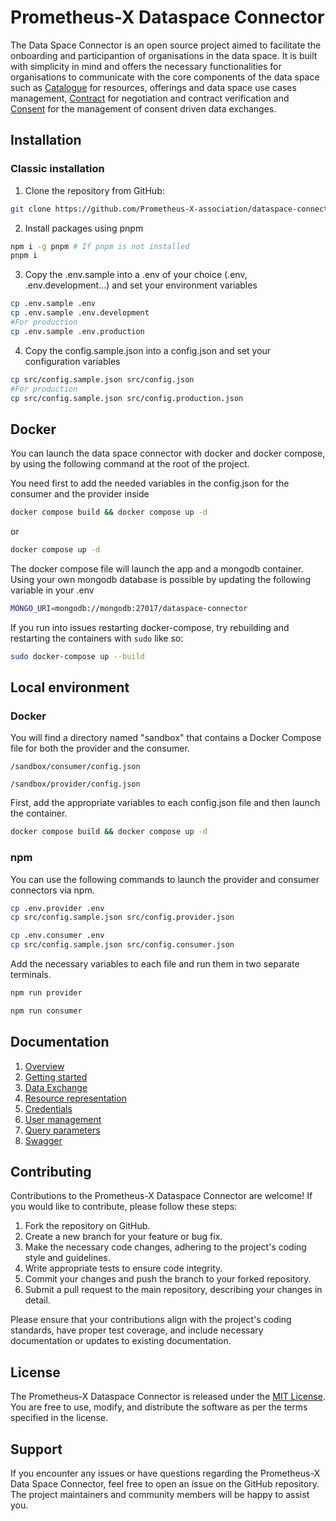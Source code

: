 # Prometheus-X Dataspace Connector

The Data Space Connector is an open source project aimed to facilitate the onboarding and participantion of organisations in the data space. It is built with simplicity in mind and offers the necessary functionalities for organisations to communicate with the core components of the data space such as [Catalogue](https://github.com/Prometheus-X-association/catalog-api) for resources, offerings and data space use cases management, [Contract](https://github.com/Prometheus-X-association/contract-manager) for negotiation and contract verification and [Consent](https://github.com/Prometheus-X-association/consent-manager) for the management of consent driven data exchanges.

## Installation

### Classic installation

1. Clone the repository from GitHub:
```bash
git clone https://github.com/Prometheus-X-association/dataspace-connector.git
```
2. Install packages using pnpm
```bash
npm i -g pnpm # If pnpm is not installed
pnpm i
```
3. Copy the .env.sample into a .env of your choice (.env, .env.development...) and set your environment variables
```bash
cp .env.sample .env
cp .env.sample .env.development
#For production
cp .env.sample .env.production
```
4. Copy the config.sample.json into a config.json and set your configuration variables
```bash
cp src/config.sample.json src/config.json
#For production
cp src/config.sample.json src/config.production.json
```

## Docker
You can launch the data space connector with docker and docker compose, by using the following command at the root of the project.

You need first to add the needed variables in the config.json for the consumer and the provider inside 

```bash
docker compose build && docker compose up -d
```
or

```bash
docker compose up -d
```
The docker compose file will launch the app and a mongodb container.
Using your own mongodb database is possible by updating the following variable in your .env
```bash
MONGO_URI=mongodb://mongodb:27017/dataspace-connector
```
If you run into issues restarting docker-compose, try rebuilding and restarting the containers with `sudo` like so: 
```bash
sudo docker-compose up --build
```

## Local environment
### Docker
You will find a directory named "sandbox" that contains a Docker Compose file for both the provider and the consumer.
```
/sandbox/consumer/config.json
```
```
/sandbox/provider/config.json
```

First, add the appropriate variables to each config.json file and then launch the container.

```bash
docker compose build && docker compose up -d
```
### npm
You can use the following commands to launch the provider and consumer connectors via npm.

```bash
cp .env.provider .env 
cp src/config.sample.json src/config.provider.json
```
```bash
cp .env.consumer .env
cp src/config.sample.json src/config.consumer.json
```

Add the necessary variables to each file and run them in two separate terminals.

```bash
npm run provider
```

```bash
npm run consumer
```

## Documentation

1. [Overview](./docs/OVERVIEW.md)
2. [Getting started](./docs/GETTING_STARTED.md)
3. [Data Exchange](./docs/DATA_EXCHANGE.md)
4. [Resource representation](./docs/RESOURCE_REPRESENTATION.md)
5. [Credentials](./docs/CREDENTIALS.md)
6. [User management](./docs/USER_MANAGEMENT.md)
7. [Query parameters](./docs/QUERY_PARAMS.md)
8. [Swagger](./docs/swagger.json)

## Contributing

Contributions to the Prometheus-X Dataspace Connector are welcome! If you would like to contribute, please follow these steps:

1. Fork the repository on GitHub.
2. Create a new branch for your feature or bug fix.
3. Make the necessary code changes, adhering to the project's coding style and guidelines.
4. Write appropriate tests to ensure code integrity.
5. Commit your changes and push the branch to your forked repository.
6. Submit a pull request to the main repository, describing your changes in detail.

Please ensure that your contributions align with the project's coding standards, have proper test coverage, and include necessary documentation or updates to existing documentation.

## License

The Prometheus-X Dataspace Connector is released under the [MIT License](LICENSE). You are free to use, modify, and distribute the software as per the terms specified in the license.

## Support

If you encounter any issues or have questions regarding the Prometheus-X Data Space Connector, feel free to open an issue on the GitHub repository. The project maintainers and community members will be happy to assist you.